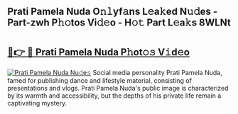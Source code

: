 ## Prati Pamela Nuda O𝚗𝚕yf𝚊ns L𝚎a𝚔ed N𝚞𝚍es - Part-zwh P𝚑𝚘tos Vi𝚍𝚎o - H𝚘𝚝 Part L𝚎a𝚔s 8WLNt

# <h2><a href="http://kf0c654.oniu.top/?m=Prati+Pamela+Nuda">🔗👉 🔴 Prati Pamela Nuda P𝚑ot𝚘𝚜 V𝚒d𝚎o</a></h2>

[![Prati Pamela Nuda Nu𝚍e𝚜](https://i.imgur.com/0qMVB7G.gif)](http://kf0c654.oniu.top/?m=Prati+Pamela+Nuda)
Social media personality Prati Pamela Nuda, famed for publishing dance and lifestyle material, consisting of presentations and vlogs. Prati Pamela Nuda's public image is characterized by its warmth and accessibility, but the depths of his private life remain a captivating mystery.  
